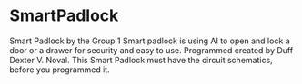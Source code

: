 # SmartPadlock
Smart Padlock by the Group 1
Smart padlock is using AI to open and lock a door or a drawer for security and easy to use.
Programmed created by Duff Dexter V. Noval.
This Smart Padlock must have the circuit schematics, before you programmed it.
